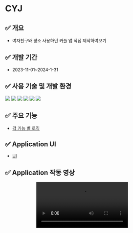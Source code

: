 # CYJ
## ✅ 개요
- 여자친구와 평소 사용하던 커플 앱 직접 제작하여보기
## ✅ 개발 기간
- 2023-11-01~2024-1-31
## ✅ 사용 기술 및 개발 환경
<img src="https://img.shields.io/badge/react-61DAFB?style=for-the-badge&logo=react&logoColor=white">       <img src="https://img.shields.io/badge/typescript-3178C6?style=for-the-badge&logo=typescript&logoColor=white">
 <img src="https://img.shields.io/badge/reactquery-FF4154?style=for-the-badge&logo=reactquery&logoColor=white">
<img src="https://img.shields.io/badge/firebase-FFCA28?style=for-the-badge&logo=firebase&logoColor=white"> <img src="https://img.shields.io/badge/Expo-000020?style=for-the-badge&logo=Expo&logoColor=white">
<img src="https://img.shields.io/badge/visualstudiocode-007ACC?style=for-the-badge&logo=visualstudiocode&logoColor=white">
## ✅ 주요 기능
- [각 기능 별 로직](https://github.com/parkcham/c-yj/wiki/c%E2%80%90yj)
## ✅ Application UI
- [UI](https://github.com/parkcham/c-yj/wiki/Application-UI)

## ✅ Application 작동 영상

<div align="center" padding=10>

<div align="center" border="0">
 <kbd>
<video border="0" src="https://github.com/parkcham/c-yj/assets/108769833/55d3c6af-11ff-4446-9df3-6362ce8b5d40"/>
</kbd>
</div>
